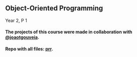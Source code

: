 ## Object-Oriented Programming

Year 2, P 1

#### The projects of this course were made in collaboration with [@joaotgouveia](https://github.com/joaotgouveia).

#### Repo with all files: [prr](https://github.com/goncrust/prr).
